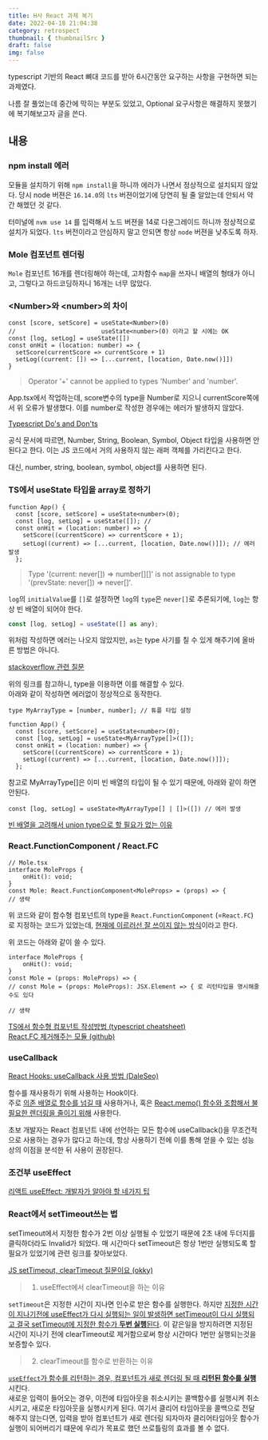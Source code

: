 ```yaml
---
title: H사 React 과제 복기
date: 2022-04-18 21:04:38
category: retrospect
thumbnail: { thumbnailSrc }
draft: false
img: false
---
```


typescript 기반의 React 뼈대 코드를 받아 6시간동안 요구하는 사항을 구현하면 되는 과제였다.

나름 잘 풀었는데 중간에 막히는 부분도 있었고,
Optional 요구사항은 해결하지 못했기에 복기해보고자 글을 쓴다.

## 내용

### npm install 에러

모듈을 설치하기 위해 `npm install`을 하니까 에러가 나면서 정상적으로 설치되지 않았다.
당시 node 버젼은 `16.14.0`의 `lts` 버젼이었기에 당연히 될 줄 알았는데 안되서 약간 해멨던 것 같다.

터미널에 `nvm use 14` 를 입력해서 노드 버젼을 14로 다운그레이드 하니까 정상적으로 설치가 되었다.
`lts` 버전이라고 안심하지 말고 안되면 항상 `node` 버젼을 낮추도록 하자.

### Mole 컴포넌트 렌더링

`Mole` 컴포넌트 16개를 렌더링해야 하는데, 고차함수 `map`을 쓰자니 배열의 형태가 아니고, 그렇다고 하드코딩하자니 16개는 너무 많았다.

### <**Number**>와 <**number**>의 차이

```tsx
const [score, setScore] = useState<Number>(0)
//                        useState<number>(0) 이라고 할 시에는 OK
const [log, setLog] = useState([])
const onHit = (location: number) => {
  setScore(currentScore => currentScore + 1)
  setLog((current: []) => [...current, [location, Date.now()]])
}
```

> Operator '+' cannot be applied to types 'Number' and 'number'.

App.tsx에서 작업하는데, score변수의 type을 Number로 지으니 currentScore쪽에서 위 오류가 발생했다.
이를 number로 작성한 경우에는 에러가 발생하지 않았다.

[Typescript Do's and Don'ts](https://www.typescriptlang.org/ko/docs/handbook/declaration-files/do-s-and-don-ts.html)

공식 문서에 따르면, Number, String, Boolean, Symbol, Object 타입을 사용하면 안 된다고 한다.
이는 JS 코드에서 거의 사용하지 않는 래퍼 객체를 가리킨다고 한다.

대신, number, string, boolean, symbol, object를 사용하면 된다.

### TS에서 useState 타입을 array로 정하기

```tsx
function App() {
  const [score, setScore] = useState<number>(0);
  const [log, setLog] = useState([]); //
  const onHit = (location: number) => {
    setScore((currentScore) => currentScore + 1);
    setLog((current) => [...current, [location, Date.now()]]); // 에러 발생
  };
```

> Type '(current: never[]) => number[][]' is not assignable to type '(prevState: never[]) => never[]'.

`log`의 `initialValue`를 `[]`로 설정하면 `log`의 `type`은 `never[]`로 추론되기에, `log`는 항상 빈 배열이 되어야 한다.

```jsx
const [log, setLog] = useState([] as any);
```

위처럼 작성하면 에러는 나오지 않았지만, `as`는 type 사기를 칠 수 있게 해주기에 올바른 방법은 아니다.

[stackoverflow 관련 질문](https://stackoverflow.com/questions/59249256/argument-of-type-never-is-not-assignable-to-parameter-of-type-never-when-d)

위의 링크를 참고하니, type을 이용하면 이를 해결할 수 있다.  
아래와 같이 작성하면 에러없이 정상적으로 동작한다.

```tsx
type MyArrayType = [number, number]; // 튜플 타입 설정

function App() {
  const [score, setScore] = useState<number>(0);
  const [log, setLog] = useState<MyArrayType[]>([]);
  const onHit = (location: number) => {
    setScore((currentScore) => currentScore + 1);
    setLog((current) => [...current, [location, Date.now()]]);
  };
```

참고로 MyArrayType[]은 이미 빈 배열의 타입이 될 수 있기 때문에, 아래와 같이 하면 안된다.

```tsx
const [log, setLog] = useState<MyArrayType[] | []>([]) // 에러 발생
```

[빈 배열을 고려해서 union type으로 할 필요가 없는 이유](https://stackoverflow.com/questions/56918950/displaying-an-array-received-from-usestate-hook-with-typescript)

### React.FunctionComponent / React.FC

```tsx
// Mole.tsx
interface MoleProps {
    onHit(): void;
}
const Mole: React.FunctionComponent<MoleProps> = (props) => {
// 생략
```

위 코드와 같이 함수형 컴포넌트의 type을 `React.FunctionComponent` (=`React.FC`)로 지정하는 코드가 있었는데,
<u>현재에 이르러선 잘 쓰이지 않는 방식</u>이라고 한다.

위 코드는 아래와 같이 쓸 수 있다.

```tsx
interface MoleProps {
    onHit(): void;
}
const Mole = (props: MoleProps) => {
// const Mole = (props: MoleProps): JSX.Element => { 로 리턴타입을 명시해줄 수도 있다

// 생략
```

[TS에서 함수형 컴포넌트 작성방법 (typescript cheatsheet)](https://react-typescript-cheatsheet.netlify.app/docs/basic/getting-started/function_components/)<br>
[React.FC 제거해주는 모듈 (github)](https://github.com/gndelia/codemod-replace-react-fc-typescript)

### useCallback

[React Hooks: useCallback 사용 방법 (DaleSeo)](https://www.daleseo.com/react-hooks-use-callback/)

함수를 재사용하기 위해 사용하는 Hook이다.  
주로 <u>의존 배열로 함수를 넘길 때</u> 사용하거나, 혹은 <u>React.memo() 함수와 조합해서 불필요한 렌더링을 줄이기 위해</u> 사용한다.

초보 개발자는 React 컴포넌트 내에 선언하는 모든 함수에 useCallback()을 무조건적으로 사용하는 경우가 많다고 하는데, 항상
사용하기 전에 이를 통해 얻을 수 있는 성능상의 이점을 분석한 뒤 사용이 권장된다.

### 조건부 useEffect

[리액트 useEffect: 개발자가 알아야 할 네가지 팁](https://ui.toast.com/weekly-pick/ko_20200916)

### React에서 setTimeout쓰는 법

setTimeout에서 지정한 함수가 2번 이상 실행될 수 있었기 때문에 2초 내에 두더지를 클릭하더라도 Invalid가 되었다.
매 시간마다 setTimeout은 항상 1번만 실행되도록 할 필요가 있었기에 관련 링크를 찾아보았다.

[JS setTimeout, clearTimeout 질문이요 (okky)](https://okky.kr/article/877205?note=2247045)

> 1. useEffect에서 clearTimeout을 하는 이유

`setTimeout`은 지정한 시간이 지나면 인수로 받은 함수를 실행한다. 하지만 <u>지정한 시간이 지나기전에 useEffect가 다시 실행되는 일이 발생하면 setTimeout이 다시 실행되고 결국 setTimeout에 지정한 함수가 **두번 실행**된다</u>. 이 같은일을 방지하려면 지정된 시간이 지나기 전에 clearTimeout로 제거함으로써 항상 시간마다 1번만 실행되는것을 보증할수 있다.

> 2. clearTimeout를 함수로 반환하는 이유

<u>`useEffect`가 함수를 리턴하는 경우, 컴포넌트가 새로 렌더링 될 때 **리턴된 함수를 실행**</u>시킨다.  
새로운 입력이 들어오는 경우, 이전에 타임아웃을 취소시키는 콜백함수를 실행시켜 취소시키고, 새로운 타임아웃을 실행시키게 된다.
여기서 클리어 타임아웃을 콜백으로 전달해주지 않는다면, 입력을 받아 컴포넌트가 새로 렌더링 되자마자 클리어타임아웃 함수가 실행이 되어버리기 떄문에 우리가 목표로 했던 쓰로틀링의 효과를 볼 수 없다.
